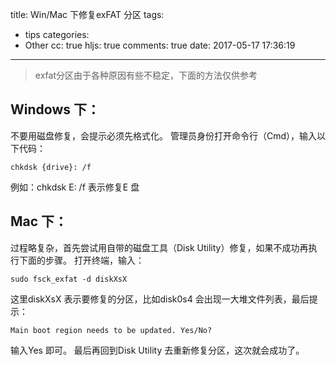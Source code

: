 title: Win/Mac 下修复exFAT 分区
tags:
  - tips
categories:
  - Other
cc: true
hljs: true
comments: true
date: 2017-05-17 17:36:19
---
> exfat分区由于各种原因有些不稳定，下面的方法仅供参考

## Windows 下：
不要用磁盘修复，会提示必须先格式化。
管理员身份打开命令行（Cmd），输入以下代码：
```
chkdsk {drive}: /f
```
例如：chkdsk E: /f 表示修复E 盘

## Mac 下：
过程略复杂，首先尝试用自带的磁盘工具（Disk Utility）修复，如果不成功再执行下面的步骤。
打开终端，输入：
```
sudo fsck_exfat -d diskXsX
```
这里diskXsX 表示要修复的分区，比如disk0s4
会出现一大堆文件列表，最后提示：
```
Main boot region needs to be updated. Yes/No?
```
输入Yes 即可。
最后再回到Disk Utility 去重新修复分区，这次就会成功了。